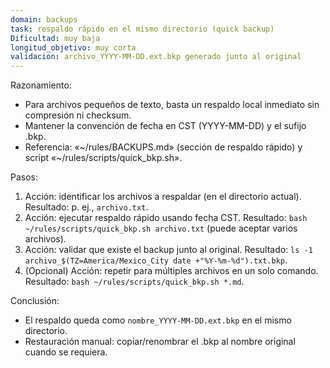 ```yaml
---
domain: backups
task: respaldo rápido en el mismo directorio (quick backup)
Dificultad: muy baja
longitud_objetivo: muy corta
validacion: archivo_YYYY-MM-DD.ext.bkp generado junto al original
---
```


Razonamiento:
- Para archivos pequeños de texto, basta un respaldo local inmediato sin compresión ni checksum.
- Mantener la convención de fecha en CST (YYYY-MM-DD) y el sufijo .bkp.
- Referencia: «~/rules/BACKUPS.md» (sección de respaldo rápido) y script «~/rules/scripts/quick_bkp.sh».

Pasos:
1) Acción: identificar los archivos a respaldar (en el directorio actual).
   Resultado: p. ej., `archivo.txt`.
2) Acción: ejecutar respaldo rápido usando fecha CST.
   Resultado: `bash ~/rules/scripts/quick_bkp.sh archivo.txt` (puede aceptar varios archivos).
3) Acción: validar que existe el backup junto al original.
   Resultado: `ls -1 archivo_$(TZ=America/Mexico_City date +"%Y-%m-%d").txt.bkp`.
4) (Opcional) Acción: repetir para múltiples archivos en un solo comando.
   Resultado: `bash ~/rules/scripts/quick_bkp.sh *.md`.

Conclusión:
- El respaldo queda como `nombre_YYYY-MM-DD.ext.bkp` en el mismo directorio.
- Restauración manual: copiar/renombrar el .bkp al nombre original cuando se requiera.

